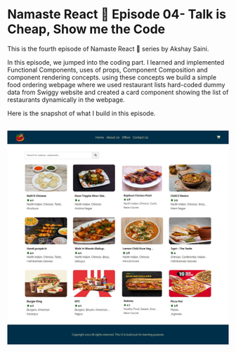 # Namaste React 🚀 Episode 04- Talk is Cheap, Show me the Code

<p>This is the fourth episode of Namaste React 🚀 series by Akshay Saini.</p>
<p>In this episode, we jumped into the coding part. I learned and implemented Functional Components, uses of props, Component Composition and component rendering concepts. using these concepts we build a simple food ordering webpage where we used restaurant lists hard-coded dummy data from Swiggy website and created a card component showing the list of restaurants dynamically in the webpage.</p>
<p>Here is the snapshot of what I build in this episode.</p><br/>
<img src="./app-screenshot.png">